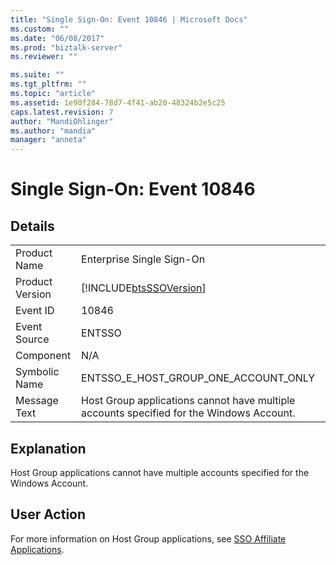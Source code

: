 ```yaml
---
title: "Single Sign-On: Event 10846 | Microsoft Docs"
ms.custom: ""
ms.date: "06/08/2017"
ms.prod: "biztalk-server"
ms.reviewer: ""

ms.suite: ""
ms.tgt_pltfrm: ""
ms.topic: "article"
ms.assetid: 1e90f284-78d7-4f41-ab20-48324b2e5c25
caps.latest.revision: 7
author: "MandiOhlinger"
ms.author: "mandia"
manager: "anneta"
---
```

# Single Sign-On: Event 10846
## Details  
  
|                 |                                                                                          |
|-----------------|------------------------------------------------------------------------------------------|
|  Product Name   |                                Enterprise Single Sign-On                                 |
| Product Version |                [!INCLUDE[btsSSOVersion](../includes/btsssoversion-md.md)]                |
|    Event ID     |                                          10846                                           |
|  Event Source   |                                          ENTSSO                                          |
|    Component    |                                           N/A                                            |
|  Symbolic Name  |                           ENTSSO_E_HOST_GROUP_ONE_ACCOUNT_ONLY                           |
|  Message Text   | Host Group applications cannot have multiple accounts specified for the Windows Account. |
  
## Explanation  
 Host Group applications cannot have multiple accounts specified for the Windows Account.  
  
## User Action  
 For more information on Host Group applications, see [SSO Affiliate Applications](../core/sso-affiliate-applications.md).